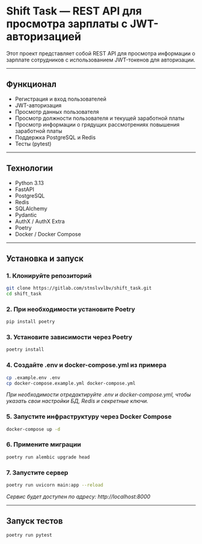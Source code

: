 # Shift Task — REST API для просмотра зарплаты с JWT-авторизацией

Этот проект представляет собой REST API для просмотра информации о зарплате сотрудников с использованием JWT-токенов для авторизации.

---

## Функционал

- Регистрация и вход пользователей
- JWT-авторизация
- Просмотр данных пользователя
- Просмотр должности пользователя и текущей заработной платы
- Просмотр информации о грядущих рассмотрениях повышения заработной платы
- Поддержка PostgreSQL и Redis
- Тесты (pytest)

---

## Технологии

- Python 3.13
- FastAPI
- PostgreSQL
- Redis
- SQLAlchemy
- Pydantic
- AuthX / AuthX Extra
- Poetry
- Docker / Docker Compose

---

## Установка и запуск

### 1. Клонируйте репозиторий

```bash
git clone https://gitlab.com/stnslvvlbv/shift_task.git
cd shift_task
```
### 2. При необходимости установите Poetry
```bash
pip install poetry
```
### 3. Установите зависимости через Poetry
```bash
poetry install
```
### 4.  Создайте .env и docker-compose.yml из примера
```bash
cp .example.env .env
cp docker-compose.example.yml docker-compose.yml
```
*При необходимости отредактируйте .env и docker-compose.yml, чтобы указать свои настройки БД, Redis и секретные ключи.*
### 5. Запустите инфраструктуру через Docker Compose
```bash
docker-compose up -d
```
### 6. Примените миграции
```bash
poetry run alembic upgrade head
```
### 7. Запустите сервер
```bash
poetry run uvicorn main:app --reload
```
*Сервис будет доступен по адресу: http://localhost:8000*

---
## Запуск тестов
```bash
poetry run pytest
```